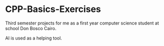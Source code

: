 # CPP-Basics-Exercises
Third semester projects for me as a first year computer science student at school Don Bosco Cairo.

AI is used as a helping tool.
